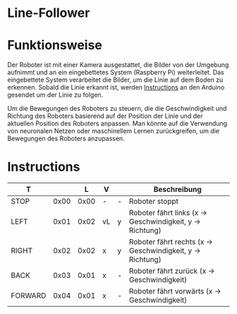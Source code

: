 # Line-Follower

# Funktionsweise
Der Roboter ist mit einer Kamera ausgestattet, die Bilder von der Umgebung aufnimmt und an ein eingebettetes System (Raspberry Pi) weiterleitet. Das eingebettete System verarbeitet die Bilder, um die Linie auf dem Boden zu erkennen. Sobald die Linie erkannt ist, werden [Instructions](#Instructions) an den Arduino gesendet um der Linie zu folgen.

Um die Bewegungen des Roboters zu steuern, die die Geschwindigkeit und Richtung des Roboters basierend auf der Position der Linie und der aktuellen Position des Roboters anpassen. Man könnte auf die Verwendung von neuronalen Netzen oder maschinellem Lernen zurückgreifen, um die Bewegungen des Roboters anzupassen.














# Instructions
| T       |      | L    | V |   | Beschreibung                                                |
|---------|------|------|---|---|-------------------------------------------------------------|
| STOP    | 0x00 | 0x00 | - | - | Roboter stoppt                                              |
| LEFT    | 0x01 | 0x02 | vL| y | Roboter fährt links    (x -> Geschwindigkeit, y -> Richtung)|
| RIGHT   | 0x02 | 0x02 | x | y | Roboter fährt rechts   (x -> Geschwindigkeit, y -> Richtung)|
| BACK    | 0x03 | 0x01 | x | - | Roboter fährt zurück   (x -> Geschwindigkeit)               |
| FORWARD | 0x04 | 0x01 | x | - | Roboter fährt vorwärts (x -> Geschwindigkeit)               |
